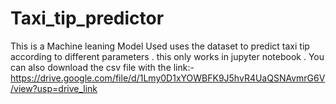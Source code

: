 # Taxi_tip_predictor
This is a Machine leaning Model Used uses the dataset to  predict taxi tip according to different parameters .
this only works in jupyter notebook .
You can also download the csv file with the link:- https://drive.google.com/file/d/1Lmy0D1xYOWBFK9J5hvR4UaQSNAvmrG6V/view?usp=drive_link
